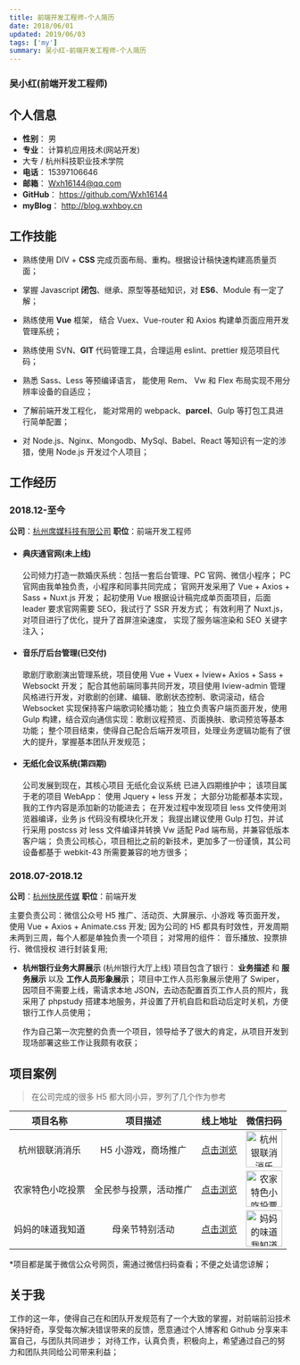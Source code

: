 ```yaml
---
title: 前端开发工程师-个人简历
date: 2018/06/01
updated: 2019/06/03
tags: ['my']
summary: 吴小红-前端开发工程师-个人简历
---
```


### 吴小红(前端开发工程师)

<!--more-->

## 个人信息

- **性别**： 男
- **专业**： 计算机应用技术(网站开发)
- 大专 / 杭州科技职业技术学院
- **电话**： 15397106646
- **邮箱**： Wxh16144@qq.com
- **GitHub**： https://github.com/Wxh16144
- **myBlog**： http://blog.wxhboy.cn

## 工作技能

- 熟练使用 DIV + **CSS** 完成页面布局、重构。根据设计稿快速构建高质量页面；

- 掌握 Javascript **闭包**、继承、原型等基础知识，对 **ES6**、Module 有一定了解；

- 熟练使用 **Vue** 框架， 结合 Vuex、Vue-router 和 Axios 构建单页面应用开发管理系统；

- 熟练使用 SVN、**GIT** 代码管理工具，合理运用 eslint、prettier 规范项目代码；

- 熟悉 Sass、Less 等预编译语言， 能使用 Rem、 Vw 和 Flex 布局实现不用分辨率设备的自适应；

- 了解前端开发工程化， 能对常用的 webpack、**parcel**、Gulp 等打包工具进行简单配置；

- 对 Node.js、Nginx、Mongodb、MySql、Babel、React 等知识有一定的涉猎，使用 Node.js 开发过个人项目；

## 工作经历

### 2018.12-至今

**公司**：[杭州席媒科技有限公司](http://www.hzdeskmedia.cn/) **职位**：前端开发工程师

- #### **典庆通官网**(未上线)

  公司倾力打造一款婚庆系统：包括一套后台管理、PC 官网、微信小程序；
  PC 官网由我单独负责，小程序和同事共同完成； 官网开发采用了 Vue + Axios + Sass + Nuxt.js 开发；
  起初使用 Vue 根据设计稿完成单页面项目，后面 leader 要求官网需要 SEO，我试行了 SSR 开发方式；
  有效利用了 Nuxt.js，对项目进行了优化，提升了首屏渲染速度， 实现了服务端渲染和 SEO 关键字注入；

- #### **音乐厅后台管理**(已交付)

  歌剧厅歌剧演出管理系统，项目使用 Vue + Vuex + Iview+ Axios + Sass + Websockt 开发；
  配合其他前端同事共同开发，项目使用 Iview-admin 管理风格进行开发，对歌剧的创建、编辑、歌剧状态控制、歌词滚动，结合 Websocket 实现保持客户端歌词轮播功能；
  独立负责客户端页面开发，使用 Gulp 构建，结合双向通信实现：歌剧议程预览、页面换肤、歌词预览等基本功能；
  整个项目结束，使得自己配合后端开发项目，处理业务逻辑功能有了很大的提升，掌握基本团队开发规范；

- #### **无纸化会议系统**(第四期)
  公司发展到现在，其核心项目 无纸化会议系统 已进入四期维护中；
  该项目属于老的项目 WebApp： 使用 Jquery + less 开发； 大部分功能都基本实现，我的工作内容是添加新的功能进去；
  在开发过程中发现项目 less 文件使用浏览器编译，业务 js 代码没有模块化开发；
  我提出建议使用 Gulp 打包，并试行采用 postcss 对 less 文件编译并转换 Vw 适配 Pad 端布局，并兼容低版本客户端；
  负责公司核心，项目相比之前的新技术，更加多了一份谨慎，其公司设备都基于 webkit-43 所需要兼容的地方很多；

### 2018.07-2018.12

**公司**：[杭州快房传媒](http://www.kfw001.com/) **职位**：前端开发

主要负责公司：微信公众号 H5 推广、活动页、大屏展示、小游戏 等页面开发，使用 Vue + Axios + Animate.css 开发;
因为公司的 H5 都具有时效性，开发周期未两到三周，每个人都是单独负责一个项目；
对常用的组件： 音乐播放、投票排行、微信授权 进行封装复用;

- **杭州银行业务大屏展示** (杭州银行大厅上线)
  项目包含了银行： **业务描述** 和 **服务展示** 以及 **工作人员形象展示**；
  项目中工作人员形象展示使用了 Swiper，因项目不需要上线，需请求本地 JSON，去动态配置首页工作人员的照片，我采用了 phpstudy 搭建本地服务，并设置了开机自启和启动后定时关机，方便银行工作人员使用；

  作为自己第一次完整的负责一个项目，领导给予了很大的肯定，从项目开发到现场部署这些工作让我颇有收获；

## 项目案例

> 在公司完成的很多 H5 都大同小异，罗列了几个作为参考

|     项目名称     |        项目描述        |                         线上地址                         |                            微信扫码                            |
| :--------------: | :--------------------: | :------------------------------------------------------: | :------------------------------------------------------------: |
|  杭州银联消消乐  |  H5 小游戏，商场推广   |  [点击浏览](http://game.kfw001.com/2018/yinlian/xxl/#/)  | <img style="width:65px;height:65px" src="http://wxhboy.cn/redirection/project3.png"  alt="杭州银联消消乐" align=center />  |
| 农家特色小吃投票 | 全民参与投票，活动推广 | [点击浏览](http://game.kfw001.com/2018/snynct/toupiao/)  | <img style="width:65px;height:65px" src="http://wxhboy.cn/redirection/project2.png"  alt="农家特色小吃投票" align=center /> |
| 妈妈的味道我知道 |     母亲节特别活动     | [点击浏览](http://game.kfw001.com/2018/yinlian/toupiao/) | <img style="width:65px;height:65px" src="http://wxhboy.cn/redirection/project1.png"  alt="妈妈的味道我知道" align=center />  |

*项目都是属于微信公众号网页，需通过微信扫码查看；不便之处请您谅解；

## 关于我

工作的这一年，使得自己在和团队开发规范有了一个大致的掌握，对前端前沿技术保持好奇，享受每次解决错误带来的反馈，愿意通过个人博客和 Github 分享来丰富自己，与团队共同进步；
对待工作，认真负责，积极向上，希望通过自己的努力和团队共同给公司带来利益；
